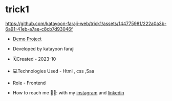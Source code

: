 # trick1
https://github.com/katayoon-faraji-web/trick1/assets/144775981/222a0a3b-6a91-41eb-a7ae-c8cb7d93046f

- [Demo Project](https://katayoon-faraji-web.github.io/trick1/)

- Developed by katayoon faraji

- 🗓️Created - 2023-10

- 💻Technologies Used - Html , css ,Saa

- Role - Frontend

- How to reach me 👩🏻: with my [instagram](https://instagram.com/katayoon_faraji_web) and [linkedin](https://www.linkedin.com/in/katayoon-faraji-web-3b722b207r)
